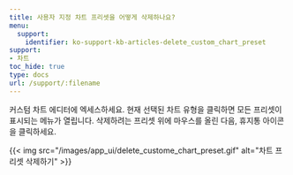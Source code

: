 ```yaml
---
title: 사용자 지정 차트 프리셋을 어떻게 삭제하나요?
menu:
  support:
    identifier: ko-support-kb-articles-delete_custom_chart_preset
support:
- 차트
toc_hide: true
type: docs
url: /support/:filename
---
```


커스텀 차트 에디터에 엑세스하세요. 현재 선택된 차트 유형을 클릭하면 모든 프리셋이 표시되는 메뉴가 열립니다. 삭제하려는 프리셋 위에 마우스를 올린 다음, 휴지통 아이콘을 클릭하세요.

{{< img src="/images/app_ui/delete_custome_chart_preset.gif" alt="차트 프리셋 삭제하기" >}}